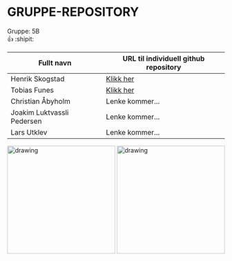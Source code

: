 <!-- Gruppe informasjon --->

# GRUPPE-REPOSITORY
Gruppe: 5B <br> :+1: :shipit:

<!-- Personalia --->

| Fullt navn                | URL til individuell github repository                         |
| ------------------------- | ------------------------------------------------------------- |
| Henrik Skogstad           | [Klikk her](https://github.com/Skogstad-beep/IND-REPOSITORY)  |
| Tobias Funes              | [Klikk her](https://github.com/ImToeb/IND-REPOSITORY)         |
| Christian Åbyholm         | Lenke kommer...                                               |
| Joakim Luktvassli Pedersen| Lenke kommer...                                               |
| Lars Utklev               | Lenke kommer...                                               |

<!-- Bilder --->
<img src="https://i.imgur.com/Knyy5g2.jpg" alt="drawing" width="250"/> <img src="https://i.imgur.com/QzvGwnX.jpg" alt="drawing" width="250"/>
